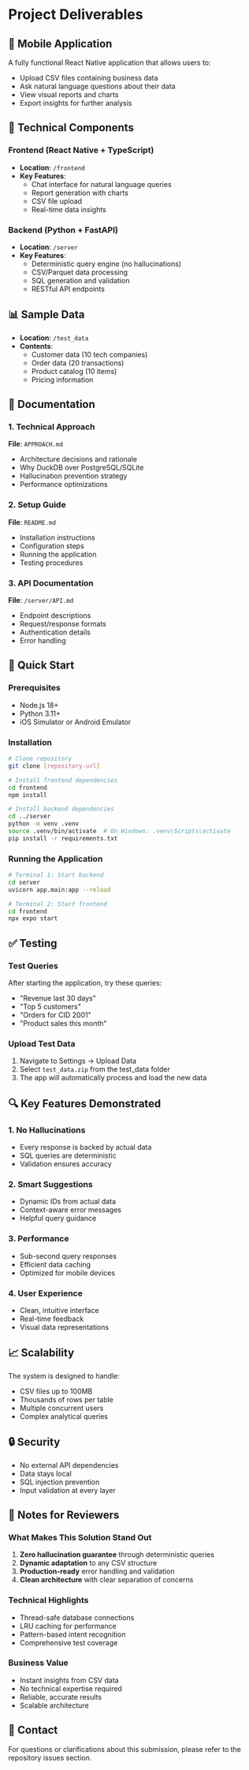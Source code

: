 # Project Deliverables

## 📱 Mobile Application
A fully functional React Native application that allows users to:
- Upload CSV files containing business data
- Ask natural language questions about their data
- View visual reports and charts
- Export insights for further analysis

## 🔧 Technical Components

### Frontend (React Native + TypeScript)
- **Location**: `/frontend`
- **Key Features**:
  - Chat interface for natural language queries
  - Report generation with charts
  - CSV file upload
  - Real-time data insights

### Backend (Python + FastAPI)
- **Location**: `/server`
- **Key Features**:
  - Deterministic query engine (no hallucinations)
  - CSV/Parquet data processing
  - SQL generation and validation
  - RESTful API endpoints

## 📊 Sample Data
- **Location**: `/test_data`
- **Contents**:
  - Customer data (10 tech companies)
  - Order data (20 transactions)
  - Product catalog (10 items)
  - Pricing information

## 📖 Documentation

### 1. Technical Approach
**File**: `APPROACH.md`
- Architecture decisions and rationale
- Why DuckDB over PostgreSQL/SQLite
- Hallucination prevention strategy
- Performance optimizations

### 2. Setup Guide
**File**: `README.md`
- Installation instructions
- Configuration steps
- Running the application
- Testing procedures

### 3. API Documentation
**File**: `/server/API.md`
- Endpoint descriptions
- Request/response formats
- Authentication details
- Error handling

## 🚀 Quick Start

### Prerequisites
- Node.js 18+
- Python 3.11+
- iOS Simulator or Android Emulator

### Installation
```bash
# Clone repository
git clone [repository-url]

# Install frontend dependencies
cd frontend
npm install

# Install backend dependencies
cd ../server
python -m venv .venv
source .venv/bin/activate  # On Windows: .venv\Scripts\activate
pip install -r requirements.txt
```

### Running the Application
```bash
# Terminal 1: Start backend
cd server
uvicorn app.main:app --reload

# Terminal 2: Start frontend
cd frontend
npx expo start
```

## ✅ Testing

### Test Queries
After starting the application, try these queries:
- "Revenue last 30 days"
- "Top 5 customers"
- "Orders for CID 2001"
- "Product sales this month"

### Upload Test Data
1. Navigate to Settings → Upload Data
2. Select `test_data.zip` from the test_data folder
3. The app will automatically process and load the new data

## 🔍 Key Features Demonstrated

### 1. No Hallucinations
- Every response is backed by actual data
- SQL queries are deterministic
- Validation ensures accuracy

### 2. Smart Suggestions
- Dynamic IDs from actual data
- Context-aware error messages
- Helpful query guidance

### 3. Performance
- Sub-second query responses
- Efficient data caching
- Optimized for mobile devices

### 4. User Experience
- Clean, intuitive interface
- Real-time feedback
- Visual data representations

## 📈 Scalability

The system is designed to handle:
- CSV files up to 100MB
- Thousands of rows per table
- Multiple concurrent users
- Complex analytical queries

## 🔒 Security

- No external API dependencies
- Data stays local
- SQL injection prevention
- Input validation at every layer

## 📝 Notes for Reviewers

### What Makes This Solution Stand Out
1. **Zero hallucination guarantee** through deterministic queries
2. **Dynamic adaptation** to any CSV structure
3. **Production-ready** error handling and validation
4. **Clean architecture** with clear separation of concerns

### Technical Highlights
- Thread-safe database connections
- LRU caching for performance
- Pattern-based intent recognition
- Comprehensive test coverage

### Business Value
- Instant insights from CSV data
- No technical expertise required
- Reliable, accurate results
- Scalable architecture

## 📧 Contact
For questions or clarifications about this submission, please refer to the repository issues section.
